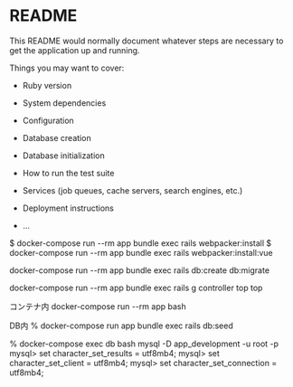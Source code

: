 # README

This README would normally document whatever steps are necessary to get the
application up and running.

Things you may want to cover:

* Ruby version

* System dependencies

* Configuration

* Database creation

* Database initialization

* How to run the test suite

* Services (job queues, cache servers, search engines, etc.)

* Deployment instructions

* ...

$ docker-compose run --rm app bundle exec rails webpacker:install
$ docker-compose run --rm app bundle exec rails webpacker:install:vue

docker-compose run --rm app bundle exec rails db:create db:migrate

docker-compose run --rm app bundle exec rails g controller top top

コンテナ内
docker-compose run --rm app bash

DB内
% docker-compose run app bundle exec rails db:seed  

 % docker-compose exec db bash
mysql -D app_development -u root -p
mysql> set character_set_results = utf8mb4;
mysql> set character_set_client = utf8mb4;
mysql> set character_set_connection = utf8mb4;


